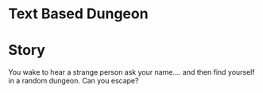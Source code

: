 # Text Based Dungeon

# Story
You wake to hear a strange person ask your name.... and then find yourself in a random dungeon. Can you escape?
 
